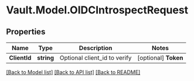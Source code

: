 # Vault.Model.OIDCIntrospectRequest

## Properties

Name | Type | Description | Notes
------------ | ------------- | ------------- | -------------
**ClientId** | **string** | Optional client_id to verify | [optional] **Token** | **string** | Token to verify | [optional] 

[[Back to Model list]](../README.md#documentation-for-models) [[Back to API list]](../README.md#documentation-for-api-endpoints) [[Back to README]](../README.md)

